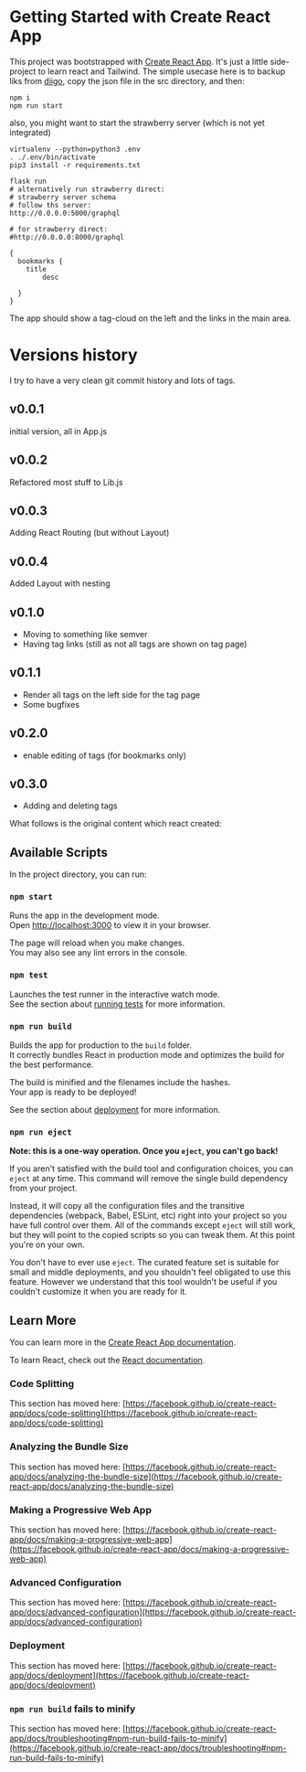 # Getting Started with Create React App

This project was bootstrapped with [Create React App](https://github.com/facebook/create-react-app).
It's just a little side-project to learn react and Tailwind. The simple usecase here is to backup liks from [diigo](https://github.com/cconrad/diigo-backup), copy the json file in the src directory, and then:

```
npm i
npm run start
```

also, you might want to start the strawberry server (which is not yet integrated)
```
virtualenv --python=python3 .env
. ./.env/bin/activate
pip3 install -r requirements.txt 

flask run
# alternatively run strawberry direct:
# strawberry server schema
# follow ths server:
http://0.0.0.0:5000/graphql

# for strawberry direct:
#http://0.0.0.0:8000/graphql
```

```
{
  bookmarks {
    title
		desc    
    
  }
}
```

The app should show a tag-cloud on the left and the links in the main area.

# Versions history
I try to have a very clean git commit history and lots of tags.

## v0.0.1
initial version, all in App.js

## v0.0.2
Refactored most stuff to Lib.js

## v0.0.3
Adding React Routing (but without Layout)

## v0.0.4
Added Layout with nesting

## v0.1.0
* Moving to something like semver
* Having tag links (still as not all tags are shown on tag page)

## v0.1.1
* Render all tags on the left side for the tag page
* Some bugfixes

## v0.2.0
* enable editing of tags (for bookmarks only)

## v0.3.0
* Adding and deleting tags







What follows is the original content which react created:


## Available Scripts

In the project directory, you can run:

### `npm start`

Runs the app in the development mode.\
Open [http://localhost:3000](http://localhost:3000) to view it in your browser.

The page will reload when you make changes.\
You may also see any lint errors in the console.

### `npm test`

Launches the test runner in the interactive watch mode.\
See the section about [running tests](https://facebook.github.io/create-react-app/docs/running-tests) for more information.

### `npm run build`

Builds the app for production to the `build` folder.\
It correctly bundles React in production mode and optimizes the build for the best performance.

The build is minified and the filenames include the hashes.\
Your app is ready to be deployed!

See the section about [deployment](https://facebook.github.io/create-react-app/docs/deployment) for more information.

### `npm run eject`

**Note: this is a one-way operation. Once you `eject`, you can't go back!**

If you aren't satisfied with the build tool and configuration choices, you can `eject` at any time. This command will remove the single build dependency from your project.

Instead, it will copy all the configuration files and the transitive dependencies (webpack, Babel, ESLint, etc) right into your project so you have full control over them. All of the commands except `eject` will still work, but they will point to the copied scripts so you can tweak them. At this point you're on your own.

You don't have to ever use `eject`. The curated feature set is suitable for small and middle deployments, and you shouldn't feel obligated to use this feature. However we understand that this tool wouldn't be useful if you couldn't customize it when you are ready for it.

## Learn More

You can learn more in the [Create React App documentation](https://facebook.github.io/create-react-app/docs/getting-started).

To learn React, check out the [React documentation](https://reactjs.org/).

### Code Splitting

This section has moved here: [https://facebook.github.io/create-react-app/docs/code-splitting](https://facebook.github.io/create-react-app/docs/code-splitting)

### Analyzing the Bundle Size

This section has moved here: [https://facebook.github.io/create-react-app/docs/analyzing-the-bundle-size](https://facebook.github.io/create-react-app/docs/analyzing-the-bundle-size)

### Making a Progressive Web App

This section has moved here: [https://facebook.github.io/create-react-app/docs/making-a-progressive-web-app](https://facebook.github.io/create-react-app/docs/making-a-progressive-web-app)

### Advanced Configuration

This section has moved here: [https://facebook.github.io/create-react-app/docs/advanced-configuration](https://facebook.github.io/create-react-app/docs/advanced-configuration)

### Deployment

This section has moved here: [https://facebook.github.io/create-react-app/docs/deployment](https://facebook.github.io/create-react-app/docs/deployment)

### `npm run build` fails to minify

This section has moved here: [https://facebook.github.io/create-react-app/docs/troubleshooting#npm-run-build-fails-to-minify](https://facebook.github.io/create-react-app/docs/troubleshooting#npm-run-build-fails-to-minify)
